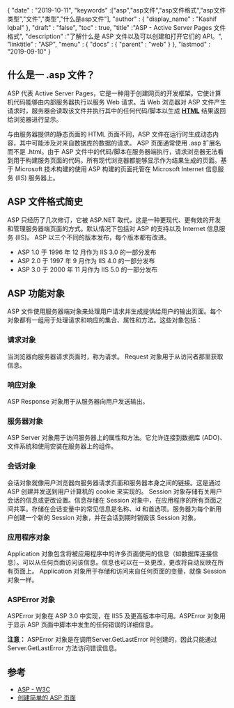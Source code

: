 {
  "date" : "2019-10-11",
  "keywords" :["asp","asp文件","asp文件格式","asp文件类型","文件","类型","什么是asp文件"],
  "author" : {
    "display_name" : "Kashif Iqbal"
},
  "draft" : "false",
  "toc" : true,
  "title" :"ASP - Active Server Pages 文件格式",
  "description" :"了解什么是 ASP 文件以及可以创建和打开它们的 API。",
  "linktitle" : "ASP",
  "menu" : {
    "docs" : {
      "parent" : "web"
}
},
  "lastmod" : "2019-09-10"
}

## 什么是一 .asp 文件？

ASP 代表 Active Server Pages，它是一种用于创建网页的开发框架。它使计算机代码能够由内部服务器执行以服务 Web 请求。当 Web 浏览器对 ASP 文件产生请求时，服务器会读取该文件并执行其中的任何代码/脚本以生成 **[HTML](/zh/web/html/)** 结果返回给浏览器进行显示。

与由服务器提供的静态页面的 HTML 页面不同，ASP 文件在运行时生成动态内容，其中可能涉及对来自数据库的数据的请求。 ASP 页面通常使用 .asp 扩展名而不是 .html。由于 ASP 文件中的代码/脚本在服务器端执行，请求浏览器无法看到用于构建服务页面的代码。所有现代浏览器都能够显示作为结果生成的页面。基于 Microsoft 技术构建的使用 ASP 构建的页面托管在 Microsoft Internet 信息服务 (IIS) 服务器上。

## ASP 文件格式简史
ASP 只经历了几次修订，它被 ASP.NET 取代，这是一种更现代、更有效的开发和管理服务器端页面的方式。默认情况下包括对 ASP 的支持以及 Internet 信息服务 (IIS)。 ASP 以三个不同的版本发布，每个版本都有改进。

* ASP 1.0 于 1996 年 12 月作为 IIS 3.0 的一部分发布
* ASP 2.0 于 1997 年 9 月作为 IIS 4.0 的一部分发布
* ASP 3.0 于 2000 年 11 月作为 IIS 5.0 的一部分发布

## ASP 功能对象

ASP 文件使用服务器端对象来处理用户请求并生成提供给用户的输出页面。每个对象都有一组用于处理请求和响应的集合、属性和方法。这些对象包括：

### 请求对象

当浏览器向服务器请求页面时，称为请求。 Request 对象用于从访问者那里获取信息。

### 响应对象

ASP Response 对象用于从服务器向用户发送输出。

### 服务器对象

ASP Server 对象用于访问服务器上的属性和方法。它允许连接到数据库 (ADO)、文件系统和使用安装在服务器上的组件。

### 会话对象

会话对象就像用户浏览器向服务器请求页面和服务器本身之间的链接。这是通过 ASP 创建并发送到用户计算机的 cookie 来实现的。 Session 对象存储有关用户会话的信息或更改设置。信息存储在 Session 对象中，在应用程序的所有页面之间共享。存储在会话变量中的常见信息是名称、id 和首选项。服务器为每个新用户创建一个新的 Session 对象，并在会话到期时销毁该 Session 对象。

### 应用程序对象

Application 对象包含将被应用程序中的许多页面使用的信息（如数据库连接信息）。可以从任何页面访问该信息。信息也可以在一处更改，更改将自动反映在所有页面上。 Application 对象用于存储和访问来自任何页面的变量，就像 Session 对象一样。

### ASPError 对象

ASPError 对象在 ASP 3.0 中实现，在 IIS5 及更高版本中可用。ASPError 对象用于显示 ASP 页面中脚本中发生的任何错误的详细信息。

**注意：** ASPError 对象是在调用Server.GetLastError 时创建的，因此只能通过Server.GetLastError 方法访问错误信息。

## 参考

* [ASP - W3C](https://www.w3schools.com/asp/default.asp)
* [创建简单的 ASP 页面](https://learn.microsoft.com/en-us/previous-versions/iis/6.0-sdk/ms524741(v=vs.90))

